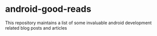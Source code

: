 # android-good-reads
This repository maintains a list of some invaluable android development related blog posts and articles 
